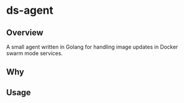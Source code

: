 # ds-agent

Overview
---
A small agent written in Golang for handling image updates in Docker swarm mode services.

Why
---

Usage
---
